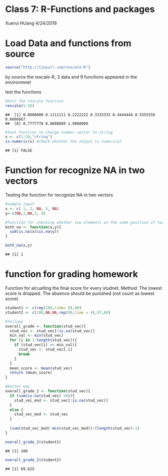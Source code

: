 Class 7: R-Functions and packages
================
Xuerui HUang
4/24/2019

# Load Data and functions from source

``` r
source("http://tinyurl.com/rescale-R")
```

by source the rescale-R, 3 data and 9 functions appeared in the
environmnet

test the functions

``` r
#test the rescale function
rescale(1:10)
```

    ##  [1] 0.0000000 0.1111111 0.2222222 0.3333333 0.4444444 0.5555556 0.6666667
    ##  [8] 0.7777778 0.8888889 1.0000000

``` r
#test function to change number vector to string
x <- c(1:10,"string")
is.numeric(x) #check whether the output is numerical
```

    ## [1] FALSE

# Function for recognize NA in two vectors

Testing the function for recognize NA in two vectors

``` r
#sample input
x <- c( 1, 2, NA, 3, NA)
y<-c(NA,3,NA,3, 4)

#function for checking whether two elements on the same position of two vectors have NA
both_na <- function(x,y){
  sum(is.na(x)&is.na(y))
}

both_na(x,y)
```

    ## [1] 1

# function for grading homework

Function for alcualting the final score for every studnet. Method: The
lowest score is dropped. The absence should be punished (not count as
lowest score)

``` r
student1 <- c(rep(100,time= 8),90)
student2 <- c(100,NA,NA,rep(90,time = 4),97,80)

#forloop
overall_grade <- function(stud_vec){
  stud_vec <- stud_vec[!is.na(stud_vec)]
  min_val <- min(stud_vec)
  for (i in 1:length(stud_vec)){
    if (stud_vec[i] == min_val){
      stud_vec <- stud_vec[-i]
      break
    }
  }
  mean_score <- mean(stud_vec)
  return (mean_score)
}

#better way
overall_grade_2 <- function(stud_vec){
  if (sum(is.na(stud_vec) >0)){
    stud_vec_mod <- stud_vec[!is.na(stud_vec)]
  }
  else {
    stud_vec_mod <- stud_vec
  }
  
  (sum(stud_vec_mod)-min(stud_vec_mod))/(length(stud_vec)-1)
}

overall_grade_2(student1)
```

    ## [1] 100

``` r
overall_grade_2(student2)
```

    ## [1] 69.625
